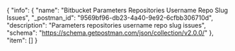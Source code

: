 {
  "info": {
    "name": "Bitbucket Parameters Repositories Username Repo Slug Issues",
    "_postman_id": "9569bf96-db23-4a40-9e92-6cfbb306710d",
    "description": "Parameters repositories username repo slug issues",
    "schema": "https://schema.getpostman.com/json/collection/v2.0.0/"
  },
  "item": []
}